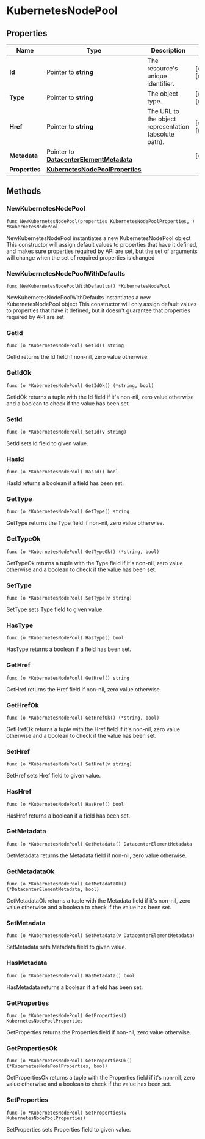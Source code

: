 # KubernetesNodePool

## Properties

|Name | Type | Description | Notes|
|------------ | ------------- | ------------- | -------------|
|**Id** | Pointer to **string** | The resource&#39;s unique identifier. | [optional] [readonly] |
|**Type** | Pointer to **string** | The object type. | [optional] [readonly] |
|**Href** | Pointer to **string** | The URL to the object representation (absolute path). | [optional] [readonly] |
|**Metadata** | Pointer to [**DatacenterElementMetadata**](DatacenterElementMetadata.md) |  | [optional] |
|**Properties** | [**KubernetesNodePoolProperties**](KubernetesNodePoolProperties.md) |  | |

## Methods

### NewKubernetesNodePool

`func NewKubernetesNodePool(properties KubernetesNodePoolProperties, ) *KubernetesNodePool`

NewKubernetesNodePool instantiates a new KubernetesNodePool object
This constructor will assign default values to properties that have it defined,
and makes sure properties required by API are set, but the set of arguments
will change when the set of required properties is changed

### NewKubernetesNodePoolWithDefaults

`func NewKubernetesNodePoolWithDefaults() *KubernetesNodePool`

NewKubernetesNodePoolWithDefaults instantiates a new KubernetesNodePool object
This constructor will only assign default values to properties that have it defined,
but it doesn't guarantee that properties required by API are set

### GetId

`func (o *KubernetesNodePool) GetId() string`

GetId returns the Id field if non-nil, zero value otherwise.

### GetIdOk

`func (o *KubernetesNodePool) GetIdOk() (*string, bool)`

GetIdOk returns a tuple with the Id field if it's non-nil, zero value otherwise
and a boolean to check if the value has been set.

### SetId

`func (o *KubernetesNodePool) SetId(v string)`

SetId sets Id field to given value.

### HasId

`func (o *KubernetesNodePool) HasId() bool`

HasId returns a boolean if a field has been set.

### GetType

`func (o *KubernetesNodePool) GetType() string`

GetType returns the Type field if non-nil, zero value otherwise.

### GetTypeOk

`func (o *KubernetesNodePool) GetTypeOk() (*string, bool)`

GetTypeOk returns a tuple with the Type field if it's non-nil, zero value otherwise
and a boolean to check if the value has been set.

### SetType

`func (o *KubernetesNodePool) SetType(v string)`

SetType sets Type field to given value.

### HasType

`func (o *KubernetesNodePool) HasType() bool`

HasType returns a boolean if a field has been set.

### GetHref

`func (o *KubernetesNodePool) GetHref() string`

GetHref returns the Href field if non-nil, zero value otherwise.

### GetHrefOk

`func (o *KubernetesNodePool) GetHrefOk() (*string, bool)`

GetHrefOk returns a tuple with the Href field if it's non-nil, zero value otherwise
and a boolean to check if the value has been set.

### SetHref

`func (o *KubernetesNodePool) SetHref(v string)`

SetHref sets Href field to given value.

### HasHref

`func (o *KubernetesNodePool) HasHref() bool`

HasHref returns a boolean if a field has been set.

### GetMetadata

`func (o *KubernetesNodePool) GetMetadata() DatacenterElementMetadata`

GetMetadata returns the Metadata field if non-nil, zero value otherwise.

### GetMetadataOk

`func (o *KubernetesNodePool) GetMetadataOk() (*DatacenterElementMetadata, bool)`

GetMetadataOk returns a tuple with the Metadata field if it's non-nil, zero value otherwise
and a boolean to check if the value has been set.

### SetMetadata

`func (o *KubernetesNodePool) SetMetadata(v DatacenterElementMetadata)`

SetMetadata sets Metadata field to given value.

### HasMetadata

`func (o *KubernetesNodePool) HasMetadata() bool`

HasMetadata returns a boolean if a field has been set.

### GetProperties

`func (o *KubernetesNodePool) GetProperties() KubernetesNodePoolProperties`

GetProperties returns the Properties field if non-nil, zero value otherwise.

### GetPropertiesOk

`func (o *KubernetesNodePool) GetPropertiesOk() (*KubernetesNodePoolProperties, bool)`

GetPropertiesOk returns a tuple with the Properties field if it's non-nil, zero value otherwise
and a boolean to check if the value has been set.

### SetProperties

`func (o *KubernetesNodePool) SetProperties(v KubernetesNodePoolProperties)`

SetProperties sets Properties field to given value.




